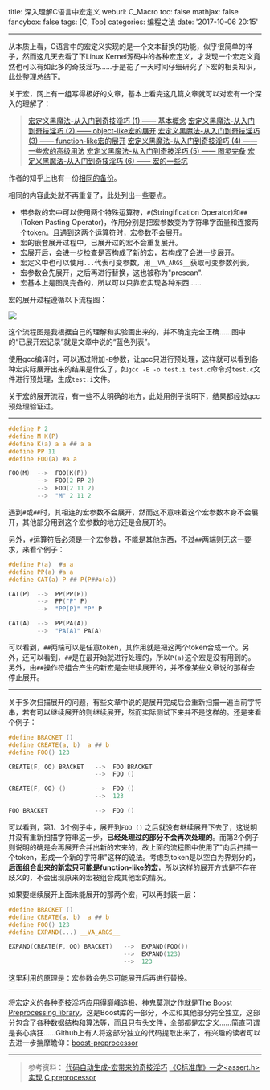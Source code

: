 title: 深入理解C语言中宏定义
weburl: C_Macro
toc: false
mathjax: false
fancybox: false
tags: [C, Top]
categories: 编程之法
date: '2017-10-06 20:15'

---

从本质上看，C语言中的宏定义实现的是一个文本替换的功能，似乎很简单的样子，然而这几天去看了下Linux Kernel源码中的各种宏定义，才发现一个宏定义竟然也可以有如此多的奇技淫巧……于是花了一天时间仔细研究了下宏的相关知识，此处整理总结下。

<!--more-->

关于宏，网上有一组写得极好的文章，基本上看完这几篇文章就可以对宏有一个深入的理解了：

> [宏定义黑魔法-从入门到奇技淫巧 (1) —— 基本概念](http://feng.zone/2017/05/17/%E5%AE%8F%E5%AE%9A%E4%B9%89%E9%BB%91%E9%AD%94%E6%B3%95-%E4%BB%8E%E5%85%A5%E9%97%A8%E5%88%B0%E5%A5%87%E6%8A%80%E6%B7%AB%E5%B7%A7-1/)
> [宏定义黑魔法-从入门到奇技淫巧 (2) —— object-like宏的展开](http://feng.zone/2017/05/18/%E5%AE%8F%E5%AE%9A%E4%B9%89%E9%BB%91%E9%AD%94%E6%B3%95-%E4%BB%8E%E5%85%A5%E9%97%A8%E5%88%B0%E5%A5%87%E6%8A%80%E6%B7%AB%E5%B7%A7-2/)
> [宏定义黑魔法-从入门到奇技淫巧 (3) —— function-like宏的展开](http://feng.zone/2017/05/20/%E5%AE%8F%E5%AE%9A%E4%B9%89%E9%BB%91%E9%AD%94%E6%B3%95-%E4%BB%8E%E5%85%A5%E9%97%A8%E5%88%B0%E5%A5%87%E6%8A%80%E6%B7%AB%E5%B7%A7-3/)
> [宏定义黑魔法-从入门到奇技淫巧 (4) —— 一些宏的高级用法](http://feng.zone/2017/05/21/%E5%AE%8F%E5%AE%9A%E4%B9%89%E9%BB%91%E9%AD%94%E6%B3%95-%E4%BB%8E%E5%85%A5%E9%97%A8%E5%88%B0%E5%A5%87%E6%8A%80%E6%B7%AB%E5%B7%A7-4/)
> [宏定义黑魔法-从入门到奇技淫巧 (5) —— 图灵完备](http://feng.zone/2017/05/21/%E5%AE%8F%E5%AE%9A%E4%B9%89%E9%BB%91%E9%AD%94%E6%B3%95-%E4%BB%8E%E5%85%A5%E9%97%A8%E5%88%B0%E5%A5%87%E6%8A%80%E6%B7%AB%E5%B7%A7-5/)
> [宏定义黑魔法-从入门到奇技淫巧 (6) —— 宏的一些坑](http://feng.zone/2017/05/28/%E5%AE%8F%E5%AE%9A%E4%B9%89%E9%BB%91%E9%AD%94%E6%B3%95-%E4%BB%8E%E5%85%A5%E9%97%A8%E5%88%B0%E5%A5%87%E6%8A%80%E6%B7%AB%E5%B7%A7-6/)

作者的知乎上也有一份[相同的备份](https://www.zhihu.com/people/feng-yu-yao/posts)。

相同的内容此处就不再重复了，此处列出一些要点。

- 带参数的宏中可以使用两个特殊运算符，`#`(Stringification Operator)和`##`(Token Pasting Operator)，作用分别是把宏参数变为字符串字面量和连接两个token。且遇到这两个运算符时，宏参数不会展开。
- 宏的嵌套展开过程中，已展开过的宏不会重复展开。
- 宏展开后，会进一步检查是否构成了新的宏，若构成了会进一步展开。
- 宏定义中也可以使用`...`代表可变参数，用`__VA_ARGS__`获取可变参数列表。
- 宏参数会先展开，之后再进行替换，这也被称为"prescan".
- 宏基本上是图灵完备的，所以可以只靠宏实现各种东西……

宏的展开过程遵循以下流程图：

![](https://img.gaomf.cn/Macro_Expand3.svg)

这个流程图是我根据自己的理解和实验画出来的，并不确定完全正确……图中的“已展开宏记录”就是文章中说的“蓝色列表”。

使用gcc编译时，可以通过附加`-E`参数，让gcc只进行预处理，这样就可以看到各种宏实际展开出来的结果是什么了，如`gcc -E -o test.i test.c`命令对`test.c`文件进行预处理，生成`test.i`文件。

关于宏的展开流程，有一些不太明确的地方，此处用例子说明下，结果都经过gcc预处理验证过。

------------

```C
#define P 2
#define M K(P)
#define K(a) a a ## a a
#define PP 11
#define FOO(a) #a a

FOO(M)	-->  FOO(K(P))
		-->  FOO(2 PP 2)
		-->  FOO(2 11 2)
		-->  "M" 2 11 2
```

遇到`#`或`##`时，其相连的宏参数不会展开，然而这不意味着这个宏参数本身不会展开，其他部分用到这个宏参数的地方还是会展开的。

另外，`#`运算符后必须是一个宏参数，不能是其他东西，不过`##`两端则无这一要求，来看个例子：

```C
#define P(a)  #a a
#define PP(a) #a a
#define CAT(a) P ## P(P##a(a))

CAT(P)	-->  PP(PP(P))
		-->  PP("P" P)
		-->  "PP(P)" "P" P

CAT(A)	-->  PP(PA(A))
		-->  "PA(A)" PA(A)
```

可以看到，`##`两端可以是任意token，其作用就是把这两个token合成一个。另外，还可以看到，`##`是在最开始就进行处理的，所以`P(a)`这个宏是没有用到的。另外，由`##`操作符组合产生的新宏是会继续展开的，并不像某些文章说的那样会停止展开。

----------------

关于多次扫描展开的问题，有些文章中说的是展开完成后会重新扫描一遍当前字符串，若有可以继续展开的则继续展开，然而实际测试下来并不是这样的。还是来看个例子：

```C
#define BRACKET ()
#define CREATE(a, b)  a ## b
#define FOO() 123

CREATE(F, OO) BRACKET   -->  FOO BRACKET
                        -->  FOO ()

CREATE(F, OO) ()        -->  FOO ()
                        -->  123

FOO BRACKET             -->  FOO ()
```

可以看到，第1、3个例子中，展开到`FOO ()` 之后就没有继续展开下去了，这说明并没有重新扫描字符串这一步，**已经处理过的部分不会再次处理的**。而第2个例子则说明的确是会再展开合并出新的宏来的，故上面的流程图中使用了"向后扫描一个token，形成一个新的字符串"这样的说法。考虑到token是以空白为界划分的，**后面组合出来的新宏只可能是function-like的宏**，所以这样的展开方式是不存在歧义的，不会出现原来的宏被组合成其他宏的情况。

如果要继续展开上面未能展开的那两个宏，可以再封装一层：

```C
#define BRACKET ()
#define CREATE(a, b)  a ## b
#define FOO() 123
#define EXPAND(...) __VA_ARGS__

EXPAND(CREATE(F, OO) BRACKET)	-->  EXPAND(FOO())
								-->  EXPAND(123)
								-->  123
```

这里利用的原理是：宏参数会先尽可能展开后再进行替换。

------------

将宏定义的各种奇技淫巧应用得巅峰造极、神鬼莫测之作就是[The Boost Preprocessing library](http://www.boost.org/doc/libs/1_65_1/libs/preprocessor/doc/index.html)，这是Boost库的一部分，不过和其他部分完全独立，这部分包含了各种数据结构和算法等，而且只有头文件，全部都是宏定义……简直可谓是丧心病狂……Github上有人将这部分独立的代码提取出来了，有兴趣的读者可以去进一步揣摩瞻仰：[boost-preprocessor](https://github.com/imoldman/boost-preprocessor)

----------

> 参考资料：
> [代码自动生成-宏带来的奇技淫巧](http://www.cppblog.com/kevinlynx/archive/2008/03/19/44828.html)
> [《C标准库》—之<assert.h>实现](http://blog.csdn.net/jy_95/article/details/45260775)
> [C preprocessor](https://en.wikipedia.org/wiki/C_preprocessor)
